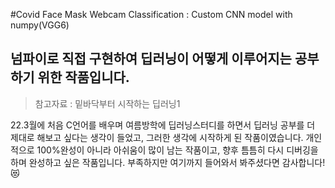 #Covid Face Mask Webcam Classification : Custom CNN model with numpy(VGG6)
## 넘파이로 직접 구현하여 딥러닝이 어떻게 이루어지는 공부하기 위한 작품입니다.

>참고자료 : 밑바닥부터 시작하는 딥러닝1

22.3월에 처음 C언어를 배우며 여름방학에 딥러닝스터디를 하면서 딥러닝 공부를 더 제대로 해보고 싶다는 생각이 들었고, 그러한 생각에 시작하게 된 작품이였습니다.
개인적으로 100%완성이 아니라 아쉬움이 많이 남는 작품이고, 향후 틈틈히 다시 디버깅을 하며 완성하고 싶은 작품입니다.
부족하지만 여기까지 들어와서 봐주셨다면 감사합니다! 😻
